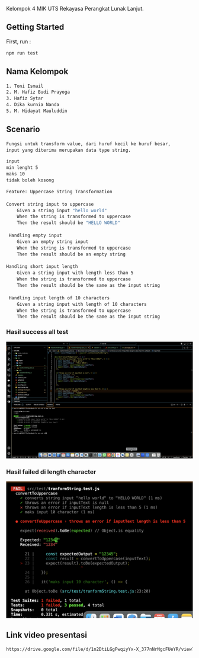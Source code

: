 Kelompok 4 MIK UTS Rekayasa Perangkat Lunak Lanjut.

## Getting Started

First, run :

```bash
npm run test
```

## Nama Kelompok

```bash
1. Toni Ismail
2. M. Hafiz Budi Prayoga
3. Hafiz Sytar
4. Dika kurnia Nanda
5. M. Hidayat Mauluddin
```

## Scenario
```bash
Fungsi untuk transform value, dari huruf kecil ke huruf besar, 
input yang diterima merupakan data type string.
```

```bash
input
min lenght 5
maks 10
tidak boleh kosong
```

```bash
Feature: Uppercase String Transformation

Convert string input to uppercase
	Given a string input "hello world"
	When the string is transformed to uppercase
	Then the result should be "HELLO WORLD"

 Handling empty input
	Given an empty string input
	When the string is transformed to uppercase
	Then the result should be an empty string

Handling short input length
	Given a string input with length less than 5
	When the string is transformed to uppercase
	Then the result should be the same as the input string

 Handling input length of 10 characters
	Given a string input with length of 10 characters
	When the string is transformed to uppercase
	Then the result should be the same as the input string

```

### Hasil success all test
<img src="./result.png" />

### Hasil failed di length character
<img src="./result-2.png" />

## Link video presentasi
```bash
https://drive.google.com/file/d/1n2DtiLGgFwqiyYx-X_377nNrNgcFUeYR/view?usp=sharing
```

